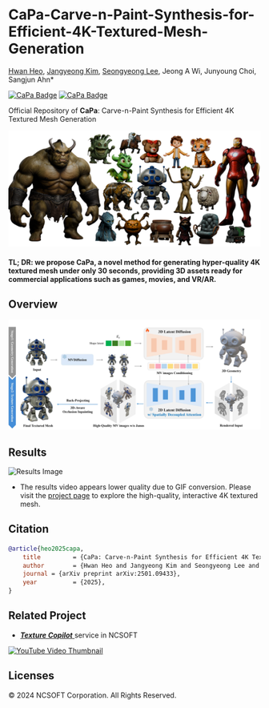 # CaPa-Carve-n-Paint-Synthesis-for-Efficient-4K-Textured-Mesh-Generation
<a href="https://hwan-h-heo.github.io/hwan-h-heo.io/">Hwan Heo</a>, 
<a href="https://scholar.google.com/citations?user=wXah-2MAAAAJ">Jangyeong Kim</a>, 
<a href="https://www.linkedin.com/in/seongyeong-lee-b99914183?utm_source=share&utm_campaign=share_via&utm_content=profile&utm_medium=ios_app">Seongyeong Lee</a>, 
Jeong A Wi,
Junyoung Choi,
Sangjun Ahn*

<a href='https://ncsoft.github.io/CaPa'><img src="https://img.shields.io/badge/Project Page -28a745?style=for-the-badge" alt="CaPa Badge"></a> 
<a href='https://github.com/ncsoft/CaPa.git'><img src="https://img.shields.io/badge/Paper  -cc6699?style=for-the-badge" alt="CaPa Badge"></a> &nbsp;


Official Repository of **CaPa**: Carve-n-Paint Synthesis for Efficient 4K Textured Mesh Generation

![Teaser Vid](assets/diverse.png)

#### TL; DR: we propose CaPa, a novel method for generating hyper-quality 4K textured mesh under only 30 seconds, providing 3D assets ready for commercial applications such as games, movies, and VR/AR.

<!-- ![Teaser Image](assets/teaser.jpg) -->



## Overview
![Pipeline Image](assets/pipeline.jpg)

## Results
![Results Image](assets/result.gif)
- The results video appears lower quality due to GIF conversion. Please visit the <a href='https://ncsoft.github.io/CaPa'>project page</a> to explore the high-quality, interactive 4K textured mesh.

## Citation

```bibtex
@article{heo2025capa,
    title         = {CaPa: Carve-n-Paint Synthesis for Efficient 4K Textured Mesh Generation}, 
    author        = {Hwan Heo and Jangyeong Kim and Seongyeong Lee and Jeong A Wi and Junyoung Choi and Sangjun Ahn},
    journal = {arXiv preprint arXiv:2501.09433},
    year          = {2025},
}
```

## Related Project
- <a href='https://ncsoft.github.io/ncresearch/3f0ba4889e331ddbed68c9dd48d845fa18d874de'>***Texture Copilot*** </a> service in NCSOFT

[![YouTube Video Thumbnail](https://img.youtube.com/vi/HvyPxxDzrwo/0.jpg)](https://www.youtube.com/embed/HvyPxxDzrwo?si=fvLPdWsv613WCRTu)

## Licenses

© 2024 NCSOFT Corporation. All Rights Reserved.
